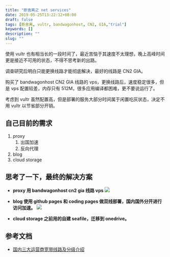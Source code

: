 ```yaml
---
title: "断舍离之 net services"
date: 2019-05-25T13:22:12+08:00
draft: false
tags: [断舍离, vultr, bandwagonhost, CN2, GIA,"trial"]
keywords: []
description: ""
slug: ""
---
```


使用 vultr 也有相当长的一段时间了，最近苦恼于其速度不太理想，晚上高峰时间更是接近不可用的状态，不得不思考新的出路。

调查研究后明白只能更换线路才能彻底解决，最好的线路是 CN2 GIA。

购买了 bandwagonhost CN2 GIA 线路的 vps，更换线路后，速度稳定很多，但是 vps 配置较差，内存只有 512M，很多应用编译都困难，更不要说运行了。

考虑到 vultr 虽然配置高，但是部署的服务大部分时间属于闲置吃灰状态，决定不用 vultr 以节省部分开销。

## 自己目前的需求

1. proxy
   1. 出国加速
   2. 反向代理
2. blog
3. cloud storage

## 思考了一下，最终的解决方案
    
  - **proxy 用 bandwagonhost cn2 gia 线路 vps**
  ![](https://www.notion.so/image/https%3A%2F%2Fs3-us-west-2.amazonaws.com%2Fsecure.notion-static.com%2Feeeb66e8-32c1-4f41-8d70-a0a13ccb21d8%2FUntitled.png?table=block&id=ffa4a69a-781b-4b0d-8595-d0dfb18673e9&width=2530&cache=v2)

  - **blog 使用 github pages 和 coding pages 做双线部署，国内国外分开进行访问加速。**
  ![](https://www.notion.so/image/https%3A%2F%2Fs3-us-west-2.amazonaws.com%2Fsecure.notion-static.com%2Fe660419d-a993-4b6d-9cd2-67df82ceba1f%2FUntitled.png?table=block&id=c7aae48e-ed3e-41ad-a42a-78acf21ede67&width=1670&cache=v2)

  - **cloud storage 之前用的自建 seafile，迁移到 onedrive。**

## 参考文档
 - [国内三大运营商宽带线路及分级介绍](https://xn--9wy095f.com/blog/index.php/2018/05/01/142/)
